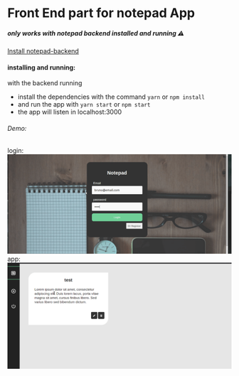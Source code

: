 # Front End part for notepad App


##### only works with notepad backend installed and running :warning: 
[Install notepad-backend](https://github.com/BrunoMendes41/notepad-backend)

#### installing and running: 
with the backend running

- install the dependencies with the command `yarn` or `npm install`
- and run the app with `yarn start` or `npm start`
- the app will listen in localhost:3000

###### Demo:
login:
![Login Demo](gifsDemo/noteLoginDemo.gif)
app:
![Login Demo](gifsDemo/notepadDemo.gif)

